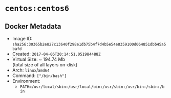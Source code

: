 # `centos:centos6`

## Docker Metadata

- Image ID: `sha256:30365b2e827c13640f298e1db75b4f7d4b5e54e8359100d064851dbb45a5bafd`
- Created: `2017-04-06T20:14:51.051984488Z`
- Virtual Size: ~ 194.74 Mb  
  (total size of all layers on-disk)
- Arch: `linux`/`amd64`
- Command: `["/bin/bash"]`
- Environment:
  - `PATH=/usr/local/sbin:/usr/local/bin:/usr/sbin:/usr/bin:/sbin:/bin`
